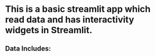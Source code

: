 # **This is a basic streamlit app which read data and has interactivity widgets in Streamlit.**


## **Data Includes:**
